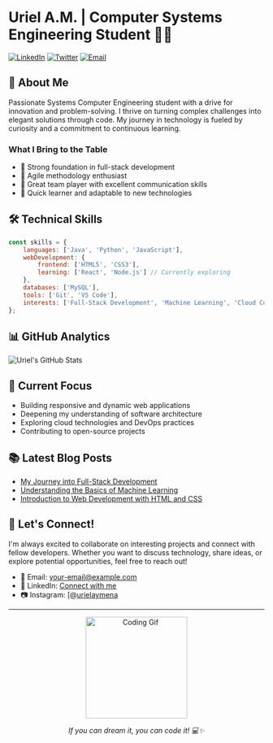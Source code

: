 # Uriel A.M. | Computer Systems Engineering Student 👨‍💻

[![LinkedIn](https://img.shields.io/badge/LinkedIn-Connect-blue)](https://www.linkedin.com/in/your-profile)
[![Twitter](https://img.shields.io/badge/Twitter-Follow-1DA1F2)](https://twitter.com/your_twitter_handle)
[![Email](https://img.shields.io/badge/Email-Contact-red)](mailto:your-email@example.com)

## 💫 About Me
Passionate Systems Computer Engineering student with a drive for innovation and problem-solving. I thrive on turning complex challenges into elegant solutions through code. My journey in technology is fueled by curiosity and a commitment to continuous learning.

### What I Bring to the Table
- 🎯 Strong foundation in full-stack development
- 🔄 Agile methodology enthusiast
- 🤝 Great team player with excellent communication skills
- 🚀 Quick learner and adaptable to new technologies

## 🛠️ Technical Skills

```javascript
const skills = {
    languages: ['Java', 'Python', 'JavaScript'],
    webDevelopment: {
        frontend: ['HTML5', 'CSS3'],
        learning: ['React', 'Node.js'] // Currently exploring
    },
    databases: ['MySQL'],
    tools: ['Git', 'VS Code'],
    interests: ['Full-Stack Development', 'Machine Learning', 'Cloud Computing']
};
```

## 📊 GitHub Analytics

<img align="center" src="https://github-readme-stats.vercel.app/api?username=Uriel-A-M&show_icons=true&theme=radical" alt="Uriel's GitHub Stats" />

## 🎯 Current Focus
- Building responsive and dynamic web applications
- Deepening my understanding of software architecture
- Exploring cloud technologies and DevOps practices
- Contributing to open-source projects

## 📚 Latest Blog Posts
<!-- BLOG-POST-LIST:START -->
- [My Journey into Full-Stack Development](https://your-blog.com/my-journey-into-full-stack-development)
- [Understanding the Basics of Machine Learning](https://your-blog.com/basics-of-machine-learning)
- [Introduction to Web Development with HTML and CSS](https://your-blog.com/web-development-html-css)
<!-- BLOG-POST-LIST:END -->

## 🤝 Let's Connect!
I'm always excited to collaborate on interesting projects and connect with fellow developers. Whether you want to discuss technology, share ideas, or explore potential opportunities, feel free to reach out!

- 📧 Email: your-email@example.com
- 💼 LinkedIn: [Connect with me](www.linkedin.com/in/jonathan-uriel-ay-mena)
- 📷 Instagram: [@[urielaymena](https://www.facebook.com/urielaymena?mibextid=ZbWKwL)

---
<p align="center">
    <img src="https://media.giphy.com/media/coxQHKASG60HrHtvkt/giphy.gif" alt="Coding Gif" width="200"/>
</p>

<p align="center">
    <i>If you can dream it, you can code it! 💻✨</i>
</p>

